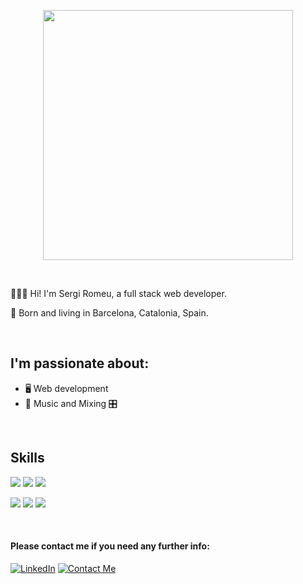 <p align="center">
  <img width="400" src="https://rmyz.dev/me.png">
</p>

</br>

👨🏻‍💻 Hi! I'm Sergi Romeu, a full stack web developer.

📍 Born and living in Barcelona, Catalonia, Spain.

</br>

## I'm passionate about:

- 🖥 Web development
- 🎵 Music and Mixing 🎛️

</br>

## Skills

<img src="https://img.shields.io/badge/HTML5-e96228" /> <img src="https://img.shields.io/badge/CSS3-0391cb" /> <img src="https://img.shields.io/badge/JavaScript-ffc742" /> 


<img src="https://img.shields.io/badge/Typescript-3972c8" />  <img src="https://img.shields.io/badge/Node-7ec729" />  <img src="https://img.shields.io/badge/React-9cf" />

</br>

#### Please contact me if you need any further info:

<a target="_blank" href="https://www.linkedin.com/in/rmyz"><img src="https://img.shields.io/badge/LinkedIn-%230077B5.svg?&style=for-the-badge&logo=linkedin&logoColor=white" alt="LinkedIn"></a>
<a href="mailto:rmyzdev@gmail.com?subject=Email%20from%20Github"><img src="https://img.shields.io/badge/Contact Me-%2351A33D.svg?&style=for-the-badge&logo=minutemailer&logoColor=white" alt="Contact Me"></a>
